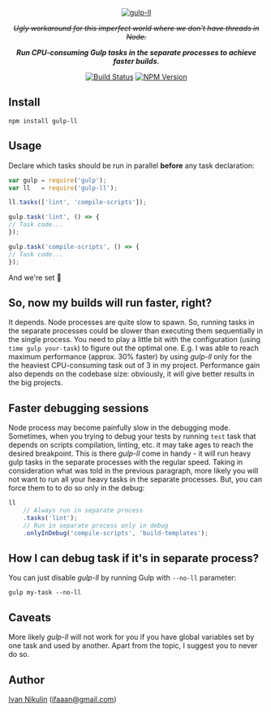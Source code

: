 <p align="center">
    <a href="http://inikulin.github.io/gulp-ll">
        <img src="https://raw.github.com/inikulin/gulp-ll/master/logo.png" alt="gulp-ll" />
    </a>
</p>

<p align="center">
<strike><i>Ugly workaround for this imperfect world where we don't have threads in Node.</i></strike>
</p>
<p align="center">
<i><b>Run CPU-consuming Gulp tasks in the separate processes to achieve faster builds.</b></i>
</p>

<p align="center">
  <a href="https://travis-ci.org/inikulin/gulp-ll"><img alt="Build Status" src="https://api.travis-ci.org/inikulin/gulp-ll.svg"></a>
  <a href="https://www.npmjs.com/package/gulp-ll"><img alt="NPM Version" src="https://img.shields.io/npm/v/gulp-ll.svg"></a>
</p>

## Install
```
npm install gulp-ll
```

## Usage
Declare which tasks should be run in parallel **before** any task declaration:

```js
var gulp = require('gulp');
var ll   = require('gulp-ll');

ll.tasks(['lint', 'compile-scripts']);

gulp.task('lint', () => {
// Task code...
});

gulp.task('compile-scripts', () => {
// Task code...
});
```

And we're set :tada:

## So, now my builds will run faster, right?
It depends. Node processes are quite slow to spawn. So, running tasks in the separate processes could be
slower than executing them sequentially in the single process. You need to play a little bit with the
configuration (using `time gulp your-task`) to figure out the optimal one. E.g. I was able to reach maximum
performance (approx. 30% faster) by using *gulp-ll* only for the the heaviest CPU-consuming task out of 3 in my project.
Performance gain also depends on the codebase size: obviously, it will give better results in the big projects.

## Faster debugging sessions
Node process may become painfully slow in the debugging mode. Sometimes, when you trying to debug your tests by
running `test` task that depends on scripts compilation, linting, etc. it may take ages to reach the desired breakpoint.
This is there *gulp-ll* come in handy - it will run heavy gulp tasks in the separate processes with the regular speed.
Taking in consideration what was told in the previous paragraph, more likely you will not want to run all your heavy
tasks in the separate processes. But, you can force them to to do so only in the debug:
```js
ll
    // Always run in separate process
    .tasks('lint');
    // Run in separate process only in debug
    .onlyInDebug('compile-scripts', 'build-templates');
```

## How I can debug task if it's in separate process?
You can just disable *gulp-ll* by running Gulp with `--no-ll` parameter:
```
gulp my-task --no-ll
```

## Caveats
More likely *gulp-ll* will not work for you if you have global variables set by one task and used by another.
Apart from the topic, I suggest you to never do so.

## Author
[Ivan Nikulin](https://github.com/inikulin) (ifaaan@gmail.com)
